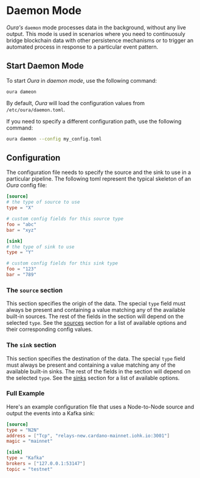# Daemon Mode

_Oura's_ `daemon` mode processes data in the background, without any live output. This mode is used in scenarios where you need to continuosuly bridge blockchain data with other persistence mechanisms or to trigger an automated process in response to a particular event pattern.

## Start Daemon Mode

To start _Oura_ in _daemon mode_, use the following command: 

```
oura dameon
```

By default, _Oura_ will load the configuration values from `/etc/oura/daemon.toml`.

If you need to specify a different configuration path, use the following command:

```sh
oura daemon --config my_config.toml
```

## Configuration

The configuration file needs to specify the source and the sink to use in a particular pipeline. The following toml represent the typical skeleton of an _Oura_ config file:

```toml
[source]
# the type of source to use
type = "X" 

# custom config fields for this source type
foo = "abc"
bar = "xyz"

[sink]
# the type of sink to use
type = "Y"

# custom config fields for this sink type
foo = "123"
bar = "789"
```

### The `source` section

This section specifies the origin of the data. The special `type` field must always be present and containing a value matching any of the available built-in sources. The rest of the fields in the section will depend on the selected `type`. See the [sources](../sources/index.md) section for a list of available options and their corresponding config values.

### The `sink` section

This section specifies the destination of the data. The special `type` field must always be present and containing a value matching any of the available built-in sinks. The rest of the fields in the section will depend on the selected `type`. See the [sinks](../sinks/index.md) section for a list of available options.

### Full Example

Here's an example configuration file that uses a Node-to-Node source and output the events into a Kafka sink:

```toml
[source]
type = "N2N"
address = ["Tcp", "relays-new.cardano-mainnet.iohk.io:3001"]
magic = "mainnet"

[sink]
type = "Kafka"
brokers = ["127.0.0.1:53147"]
topic = "testnet"
```
